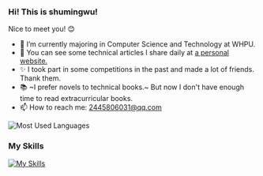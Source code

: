 ### Hi! This is shumingwu!

Nice to meet you! :blush:

- 🌱 I’m currently majoring in Computer Science and Technology at WHPU.
- 📖 You can see some technical articles I share daily at [a personal website.](https://wsmcs.cn/)
- ✨ I took part in some competitions in the past and made a lot of friends. Thank them.
- 📚 ~I prefer novels to technical books.~ But now I don't have enough time to read extracurricular books.
- 📫 How to reach me: 2445806031@qq.com

![Most Used Languages](https://github-readme-stats.vercel.app/api/top-langs/?username=wushuming666&theme=dark&layout=compact)

### My Skills
[![My Skills](https://skillicons.dev/icons?i=cpp,cmake,git,linux,mysql,vscode)](https://skillicons.dev)

